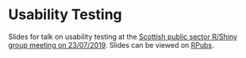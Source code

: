# Usability Testing

Slides for talk on usability testing at the [Scottish public sector R/Shiny group meeting on 23/07/2019](https://docs.google.com/document/d/1-hf0jTUxqqQOXeSXhp0eH4bxgt5CDo6-wvTVNQ2aaUo/edit#heading=h.6y6jtbpkpgnx). Slides can be viewed on [RPubs](http://rpubs.com/jackhannah95/usability-testing).
  
